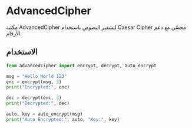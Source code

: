 
# AdvancedCipher

مكتبة AdvancedCipher لتشفير النصوص باستخدام Caesar Cipher محسّن مع دعم الأرقام.

## الاستخدام

```python
from advancedcipher import encrypt, decrypt, auto_encrypt

msg = "Hello World 123"
enc = encrypt(msg, 3)
print("Encrypted:", enc)

dec = decrypt(enc, 3)
print("Decrypted:", dec)

auto, key = auto_encrypt(msg)
print("Auto Encrypted:", auto, "Key:", key)
